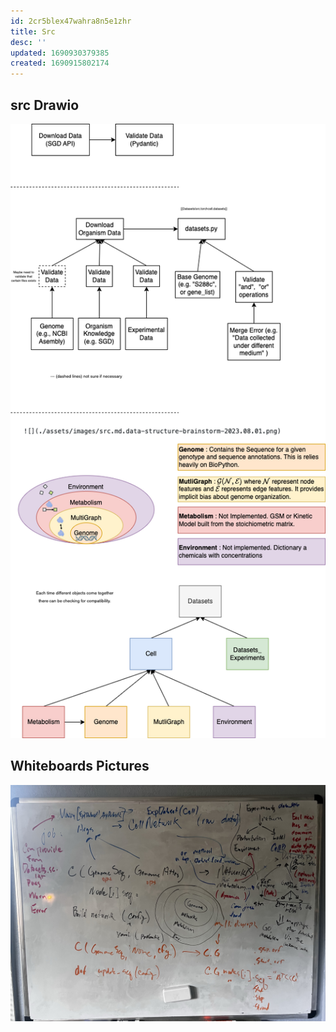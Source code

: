 ```yaml
---
id: 2cr5blex47wahra8n5e1zhr
title: Src
desc: ''
updated: 1690930379385
created: 1690915802174
---
```

## src Drawio

![](./assets/drawio/src.drawio.png)

## Whiteboards Pictures

![](./assets/images/src.md.data-structure-brainstorm-2023.08.01.png)
